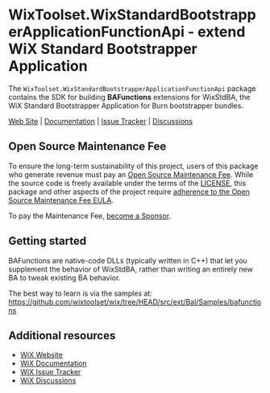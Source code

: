 # WixToolset.WixStandardBootstrapperApplicationFunctionApi - extend WiX Standard Bootstrapper Application

The `WixToolset.WixStandardBootstrapperApplicationFunctionApi` package contains the SDK for building **BAFunctions** extensions for WixStdBA, the WiX Standard Bootstrapper Application for Burn bootstrapper bundles.

[Web Site][web] | [Documentation][docs] | [Issue Tracker][issues] | [Discussions][discussions]


## Open Source Maintenance Fee

To ensure the long-term sustainability of this project, users of this package who generate revenue must pay an [Open Source Maintenance Fee][osmf]. While the source code is freely available under the terms of the [LICENSE][license], this package and other aspects of the project require [adherence to the Open Source Maintenance Fee EULA][eula].

To pay the Maintenance Fee, [become a Sponsor](https://github.com/sponsors/wixtoolset).


## Getting started

BAFunctions are native-code DLLs (typically written in C++) that let you supplement the behavior of WixStdBA, rather than writing an entirely new BA to tweak existing BA behavior.

The best way to learn is via the samples at: https://github.com/wixtoolset/wix/tree/HEAD/src/ext/Bal/Samples/bafunctions


## Additional resources

* [WiX Website][web]
* [WiX Documentation][docs]
* [WiX Issue Tracker][issues]
* [WiX Discussions][discussions]


[web]: https://www.firegiant.com/wixtoolset/
[docs]: https://docs.firegiant.com/wixtoolset/
[issues]: https://github.com/wixtoolset/issues/issues
[discussions]: https://github.com/orgs/wixtoolset/discussions
[sdk]: https://www.nuget.org/packages/WixToolset.Sdk/
[osmf]: https://opensourcemaintenancefee.org/
[license]: https://github.com/wixtoolset/wix/blob/main/LICENSE.TXT
[eula]: https://github.com/wixtoolset/wix/blob/main/OSMFEULA.txt
